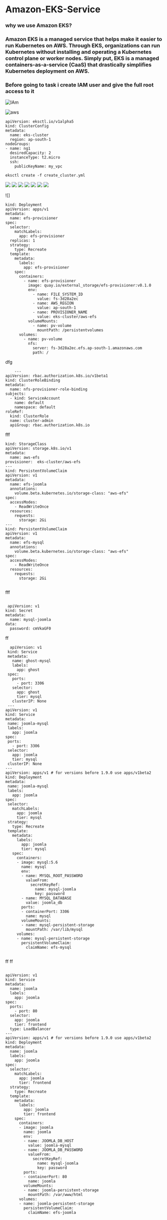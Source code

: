 # Amazon-EKS-Service
### why we use Amazon EKS?

### Amazon EKS is a managed service that helps make it easier to run Kubernetes on AWS. Through EKS, organizations can run Kubernetes without installing and operating a Kubernetes control plane or worker nodes. Simply put, EKS is a managed containers-as-a-service (CaaS) that drastically simplifies Kubernetes deployment on AWS.

### Before going to task i create IAM user and give the full root access to it
![IAm](images/iam_user1.jpg)

![aws](images/list.jpg)
```
apiVersion: eksctl.io/v1alpha5
kind: ClusterConfig
metadata:
  name: eks-cluster
  region: ap-south-1
nodeGroups:
- name: ng1
  desiredCapacity: 2
  instanceType: t2.micro
  ssh:
    publicKeyName: my_vpc

```
```
eksctl create -f create_cluster.yml
```
![](images/cluster.jpg)
![](images/formation2.jpg)
![](images/vpc1.jpg)
![](images/eip1.jpg)
![](images/subnet2.jpg)
![](images/sg2.jpg)
![](images/nodes1.jpg)

![]
```
kind: Deployment
apiVersion: apps/v1
metadata:
  name: efs-provisioner
spec:
  selector:
    matchLabels:
      app: efs-provisioner
  replicas: 1
  strategy:
    type: Recreate
  template:
    metadata:
      labels:
        app: efs-provisioner
    spec:
      containers:
        - name: efs-provisioner
          image: quay.io/external_storage/efs-provisioner:v0.1.0
          env:
            - name: FILE_SYSTEM_ID
              value: fs-3d28a2ec
            - name: AWS_REGION
              value: ap-south-1
            - name: PROVISIONER_NAME
              value: eks-cluster/aws-efs
          volumeMounts:
            - name: pv-volume
              mountPath: /persistentvolumes
      volumes:
        - name: pv-volume
          nfs:
            server: fs-3d28a2ec.efs.ap-south-1.amazonaws.com
            path: /
```
   dfg
```
    ---
apiVersion: rbac.authorization.k8s.io/v1beta1
kind: ClusterRoleBinding
metadata:
  name: nfs-provisioner-role-binding
subjects:
  - kind: ServiceAccount
    name: default
    namespace: default
roleRef:
  kind: ClusterRole
  name: cluster-admin
  apiGroup: rbac.authorization.k8s.io
```
fff
```
kind: StorageClass
apiVersion: storage.k8s.io/v1
metadata:
  name: aws-efs
provisioner:  eks-cluster/aws-efs
---
kind: PersistentVolumeClaim
apiVersion: v1
metadata:
  name: efs-joomla
  annotations:
    volume.beta.kubernetes.io/storage-class: "aws-efs"
spec:
  accessModes:
    - ReadWriteOnce
  resources:
    requests:
      storage: 2Gi
---
kind: PersistentVolumeClaim
apiVersion: v1
metadata:
  name: efs-mysql
  annotations:
    volume.beta.kubernetes.io/storage-class: "aws-efs"
spec:
  accessModes:
    - ReadWriteOnce
  resources:
    requests:
      storage: 2Gi
          
```
   fff
```
   
 apiVersion: v1
kind: Secret
metadata:
  name: mysql-joomla
data:
  password: cmVkaGF0

 ```
 ff
 
 ```
   apiVersion: v1
  kind: Service
  metadata:
    name: ghost-mysql
    labels:
      app: ghost
  spec:
    ports:
      - port: 3306
    selector:
      app: ghost
      tier: mysql
    clusterIP: None
  ---
apiVersion: v1
kind: Service
metadata:
  name: joomla-mysql
  labels:
    app: joomla
spec:
  ports:
    - port: 3306
  selector:
    app: joomla
    tier: mysql
  clusterIP: None
---
apiVersion: apps/v1 # for versions before 1.9.0 use apps/v1beta2
kind: Deployment
metadata:
  name: joomla-mysql
  labels:
    app: joomla
spec:
  selector:
    matchLabels:
      app: joomla
      tier: mysql
  strategy:
    type: Recreate
  template:
    metadata:
      labels:
        app: joomla
        tier: mysql
    spec:
      containers:
      - image: mysql:5.6
        name: mysql
        env:
        - name: MYSQL_ROOT_PASSWORD
          valueFrom:
            secretKeyRef:
              name: mysql-joomla
              key: password
        - name: MYSQL_DATABASE
          value: joomla_db
        ports:
        - containerPort: 3306
          name: mysql
        volumeMounts:
        - name: mysql-persistent-storage
          mountPath: /var/lib/mysql
      volumes:
      - name: mysql-persistent-storage
        persistentVolumeClaim:
          claimName: efs-mysql
            
```
  ff
  ff
```
    
apiVersion: v1
kind: Service
metadata:
  name: joomla
  labels:
    app: joomla
spec:
  ports:
    - port: 80
  selector:
    app: joomla
    tier: frontend
  type: LoadBalancer
---
apiVersion: apps/v1 # for versions before 1.9.0 use apps/v1beta2
kind: Deployment
metadata:
  name: joomla
  labels:
    app: joomla
spec:
  selector:
    matchLabels:
      app: joomla
      tier: frontend
  strategy:
    type: Recreate
  template:
    metadata:
      labels:
        app: joomla
        tier: frontend
    spec:
      containers:
      - image: joomla
        name: joomla
        env:
        - name: JOOMLA_DB_HOST
          value: joomla-mysql
        - name: JOOMLA_DB_PASSWORD
          valueFrom:
            secretKeyRef:
              name: mysql-joomla
              key: password
        ports:
        - containerPort: 80
          name: joomla
        volumeMounts:
        - name: joomla-persistent-storage
          mountPath: /var/www/html
      volumes:
      - name: joomla-persistent-storage
        persistentVolumeClaim:
          claimName: efs-joomla
```

         
      

